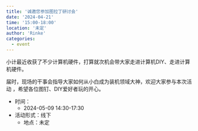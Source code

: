 ```yaml
---
title: '诚邀您参加图拉丁研讨会'
date: '2024-04-21'
time: '15:00-18:00'
location: '未定'
author: 'Rinke'
categories:
  - event
---
```


小计最近收获了不少计算机硬件，打算就次机会带大家走进计算机DIY、走进计算机硬件。

届时，现场的干事会指导大家如何从小白成为装机领域大神，欢迎大家参与本次活动
，希望各位图钉、DIY爱好者玩的开心。

- 时间：
  - 2024-05-09 14:30-17:30
- 活动形式：线下
  - 地点：未定
